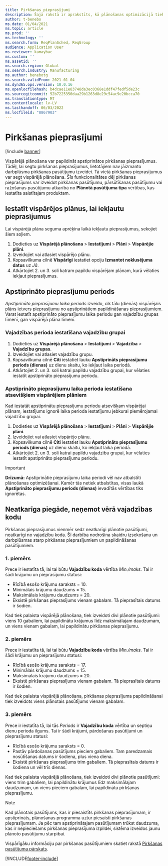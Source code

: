 ```yaml
---
title: Pirkšanas pieprasījumi
description: Šajā rakstā ir aprakstīts, kā plānošanas optimizācijā tiek atbalstīti pirkšanas pieprasījumi.
author: t-benebo
ms.date: 01/04/2021
ms.topic: article
ms.prod: ''
ms.technology: ''
ms.search.form: ReqPlanSched, ReqGroup
audience: Application User
ms.reviewer: kamaybac
ms.custom: ''
ms.assetid: ''
ms.search.region: Global
ms.search.industry: Manufacturing
ms.author: benebotg
ms.search.validFrom: 2021-01-04
ms.dyn365.ops.version: 10.0.16
ms.openlocfilehash: b4dcae11e83748da3ec0368e1ddf47fedf5de23c
ms.sourcegitcommit: 52b7225350daa29b1263d8e29c54ac9e20bcca70
ms.translationtype: MT
ms.contentlocale: lv-LV
ms.lasthandoff: 06/03/2022
ms.locfileid: "8867903"
---
```

# <a name="purchase-requisitions"></a>Pirkšanas pieprasījumi

[!include [banner](../../includes/banner.md)]

Vispārējā plānošana var papildināt apstiprinātos pirkšanas pieprasījumus. Tādēļ, lai segtu pirkšanas pieprasījumus, lietotājiem nav jāizmanto darbplūsma pirkšanas pasūtījumu izveidei. Tā vietā pirkšanas pieprasījumus var segt vispārējā plānošana. Šīs funkcionalitātes dēļ pirkšanas pieprasījums var izveidot pirkšanas pasūtījumu, pārsūtīšanas pasūtījumu vai ražošanas pasūtījumu atkarībā no **Plānotā pasūtījuma tipa** vērtības, kas iestatīta saistītajam produktam.

## <a name="enable-master-plans-to-include-requisitions"></a>Iestatīt vispārējos plānus, lai iekļautu pieprasījumus

Lai vispārējā plāna seguma aprēķina laikā iekļautu pieprasījumus, sekojiet šiem soļiem.

1. Dodieties uz **Vispārējā plānošana** \> **Iestatījumi** \> **Plāni** \> **Vispārējie plāni**.
1. Izveidojiet vai atlasiet vispārējo plānu.
1. Kopsavilkuma cilnē **Vispārīgi** iestatiet opciju **Izmantot noklusējuma datus** uz *Jā*.
1. Atkārtojiet 2. un 3. soli katram papildu vispārējam plānam, kurā vēlaties iekļaut pieprasījumus.

## <a name="approved-requisitions-time-fence"></a>Apstiprināto pieprasījumu periods

*Apstiprināto pieprasījumu laika periods* izveido, cik tālu (dienās) vispārējais plāns ietvers pieprasījumu no apstiprinātiem papildināšanas pieprasījumiem. Varat iestatīt apstiprināto pieprasījumu laika periodu gan vajadzību grupas līmenī, gan vispārējā plāna līmenī.

### <a name="set-the-approved-requisitions-time-fence-for-a-coverage-group"></a>Vajadzības perioda iestatīšana vajadzību grupai

1. Dodieties uz **Vispārējā plānošana** \> **Iestatījumi** \> **Vajadzība** \> **Vajadzību grupas**.
1. Izveidojiet vai atlasiet vajadzību grupu.
1. Kopsavilkuma cilnē **Citi** iestatiet lauku **Apstiprināts pieprasījumu periods (dienas)** uz dienu skaitu, ko iekļaut laika periodā.
1. Atkārtojiet 2. un 3. soli katrai papildu vajadzību grupai, kur vēlaties iestatīt apstiprināto pieprasījumu periodu.

### <a name="set-the-approved-requisitions-time-fence-for-individual-master-plans"></a>Apstiprināto pieprasījumu laika perioda iestatīšana atsevišķiem vispārējiem plāniem

Kad iestatāt apstiprinātu pieprasījumu periodu atsevišķam vispārējai plānam, iestatījums ignorē laika perioda iestatījumu jebkurai piemērojamai vajadzību grupai.

1. Dodieties uz **Vispārējā plānošana** \> **Iestatījumi** \> **Plāni** \> **Vispārējie plāni**.
1. Izveidojiet vai atlasiet vispārējo plānu.
1. Kopsavilkuma cilnē **Citi** iestatiet lauku **Apstiprināto pieprasījumu periods (dienas)** uz dienu skaitu, ko iekļaut laika periodā.
1. Atkārtojiet 2. un 3. soli katrai papildu vajadzību grupai, kur vēlaties iestatīt apstiprināto pieprasījumu periodu.

> [!IMPORTANT]
> **Drīzumā:** Apstiprinātie pieprasījumu laika periodi vēl nav atbalstīti plānošanas optimizēšanai. Kamēr tās netiek atbalstītas, visas laukā **Apstiprināto pieprasījumu periods (dienas)** ievadītās vērtības tiks ignorētas.

## <a name="independent-supply-regardless-of-coverage-code"></a>Neatkarīga piegāde, neņemot vērā vajadzības kodu

Pirkšanas pieprasījumus vienmēr sedz neatkarīgi plānotie pasūtījumi, neatkarīgi no vajadzību koda. Šī darbība nodrošina skaidru izsekošanu un darbplūsmas starp pirkšanas pieprasījumiem un papildināšanas pasūtījumiem.

### <a name="example-1"></a>1. piemērs

Prece ir iestatīta tā, lai tai būtu **Vajadzību koda** vērtība *Min./maks.* Tai ir šādi krājumu un pieprasījumu statusi:

- Rīcībā esošo krājumu saraksts = 10.
- Minimālais krājumu daudzums = 15.
- Maksimālais krājumu daudzums = 20.
- Eksistē pirkšanas pieprasījums vienam gabalam. Tā pieprasītais datums ir šodien.

Kad tiek palaista vispārējā plānošana, tiek izveidoti divi plānotie pasūtījumi: viens 10 gabaliem, lai papildinātu krājumus līdz maksimālajam daudzumam, un viens vienam gabalam, lai papildinātu pirkšanas pieprasījumu.

### <a name="example-2"></a>2. piemērs

Prece ir iestatīta tā, lai tai būtu **Vajadzību koda** vērtība *Min./maks.* Tai ir šādi krājumu un pieprasījumu statusi:

- Rīcībā esošo krājumu saraksts = 17.
- Minimālais krājumu daudzums = 15.
- Maksimālais krājumu daudzums = 20.
- Eksistē pirkšanas pieprasījums vienam gabalam. Tā pieprasītais datums ir šodien.

Kad tiek palaista vispārējā plānošana, pirkšanas pieprasījuma papildināšanai tiek izveidots viens plānotais pasūtījums vienam gabalam.

### <a name="example-3"></a>3. piemērs

Prece ir iestatīta tā, lai tās *Periods* ir **Vajadzību koda** vērtība un septiņu dienu perioda ilgums. Tai ir šādi krājumi, pārdošanas pasūtījumi un pieprasījumu statusi:

- Rīcībā esošo krājumu saraksts = 0.
- Pastāv pārdošanas pasūtījums pieciem gabaliem. Tam paredzamais nosūtīšanas datums ir šodiena, plus viena diena.
- Eksistē pirkšanas pieprasījums trim gabaliem. Tā pieprasītais datums ir šodiena un vēl trīs dienas.

Kad tiek palaista vispārējā plānošana, tiek izveidoti divi plānotie pasūtījumi: viens trim gabaliem, lai papildinātu krājumus līdz maksimālajam daudzumam, un viens pieciem gabalam, lai papildinātu pirkšanas pieprasījumu.

> [!NOTE]
> Kad plānotais pasūtījums, kas ir piesaistīts pirkšanas pieprasījumam, ir apstiprināts, plānošanas programma uztur piesaisti pirkšanas pieprasījumam. Ja pēc tam apstiprinātajam pasūtījumam trūkst daudzuma, kas ir nepieciešams pirkšanas pieprasījuma izpildei, sistēma izveidos jaunu plānoto pasūtījumu starpībai.

Vispārīgāku informāciju par pirkšanas pasūtījumiem skatiet rakstā [Pirkšanas pasūtījuma pārskats](../../procurement/purchase-requisitions-overview.md).


[!INCLUDE[footer-include](../../../includes/footer-banner.md)]